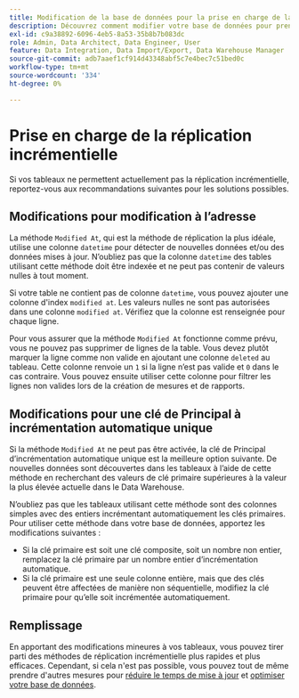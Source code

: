 ```yaml
---
title: Modification de la base de données pour la prise en charge de la réplication incrémentielle
description: Découvrez comment modifier votre base de données pour prendre en charge la réplication incrémentielle.
exl-id: c9a38892-6096-4eb5-8a53-35b8b7b083dc
role: Admin, Data Architect, Data Engineer, User
feature: Data Integration, Data Import/Export, Data Warehouse Manager
source-git-commit: adb7aaef1cf914d43348abf5c7e4bec7c51bed0c
workflow-type: tm+mt
source-wordcount: '334'
ht-degree: 0%

---
```


# Prise en charge de la réplication incrémentielle

Si vos tableaux ne permettent actuellement pas la réplication incrémentielle, reportez-vous aux recommandations suivantes pour les solutions possibles.

## Modifications pour modification à l’adresse

La méthode `Modified At`, qui est la méthode de réplication la plus idéale, utilise une colonne `datetime` pour détecter de nouvelles données et/ou des données mises à jour. N’oubliez pas que la colonne `datetime` des tables utilisant cette méthode doit être indexée et ne peut pas contenir de valeurs nulles à tout moment.

Si votre table ne contient pas de colonne `datetime`, vous pouvez ajouter une colonne d&#39;index `modified at`. Les valeurs nulles ne sont pas autorisées dans une colonne `modified at`. Vérifiez que la colonne est renseignée pour chaque ligne.

Pour vous assurer que la méthode `Modified At` fonctionne comme prévu, vous ne pouvez pas supprimer de lignes de la table. Vous devez plutôt marquer la ligne comme non valide en ajoutant une colonne `deleted` au tableau. Cette colonne renvoie un `1` si la ligne n’est pas valide et `0` dans le cas contraire. Vous pouvez ensuite utiliser cette colonne pour filtrer les lignes non valides lors de la création de mesures et de rapports.

## Modifications pour une clé de Principal à incrémentation automatique unique

Si la méthode `Modified At` ne peut pas être activée, la clé de Principal d’incrémentation automatique unique est la meilleure option suivante. De nouvelles données sont découvertes dans les tableaux à l’aide de cette méthode en recherchant des valeurs de clé primaire supérieures à la valeur la plus élevée actuelle dans le Data Warehouse.

N’oubliez pas que les tableaux utilisant cette méthode sont des colonnes simples avec des entiers incrémentant automatiquement les clés primaires. Pour utiliser cette méthode dans votre base de données, apportez les modifications suivantes :

* Si la clé primaire est soit une clé composite, soit un nombre non entier, remplacez la clé primaire par un nombre entier d’incrémentation automatique.
* Si la clé primaire est une seule colonne entière, mais que des clés peuvent être affectées de manière non séquentielle, modifiez la clé primaire pour qu’elle soit incrémentée automatiquement.

## Remplissage

En apportant des modifications mineures à vos tableaux, vous pouvez tirer parti des méthodes de réplication incrémentielle plus rapides et plus efficaces. Cependant, si cela n&#39;est pas possible, vous pouvez tout de même prendre d&#39;autres mesures pour [réduire le temps de mise à jour](../best-practices/reduce-update-cycle-time.md) et [optimiser votre base de données](../best-practices/opt-db-analysis.md).
